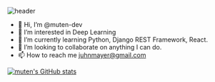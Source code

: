 ![header](https://capsule-render.vercel.app/api?type=waving&color=timeGradient&height=250&section=header&text=muten&desc=%20%20%20welcome&fontSize=90&fontAlignY=20)


- 👋 Hi, I’m @muten-dev
- 👀 I’m interested in Deep Learning
- 🌱 I’m currently learning Python, Django REST Framework, React.
- 💞️ I’m looking to collaborate on anything I can do.
- 📫 How to reach me juhnmayer@gmail.com


[![muten's GitHub stats](https://github-readme-stats.vercel.app/api?username=muten-dev&show_icons=true&theme=onedark)](https://github.com/muten-dev/)

<!---
jayde-code/jayde-code is a ✨ special ✨ repository because its `README.md` (this file) appears on your GitHub profile.
You can click the Preview link to take a look at your changes.
--->


<!--
**muten-dev/muten-dev** is a ✨ _special_ ✨ repository because its `README.md` (this file) appears on your GitHub profile.

Here are some ideas to get you started:

- 🔭 I’m currently working on ...
- 🌱 I’m currently learning ...
- 👯 I’m looking to collaborate on ...
- 🤔 I’m looking for help with ...
- 💬 Ask me about ...
- 📫 How to reach me: ...
- 😄 Pronouns: ...
- ⚡ Fun fact: ...
-->
